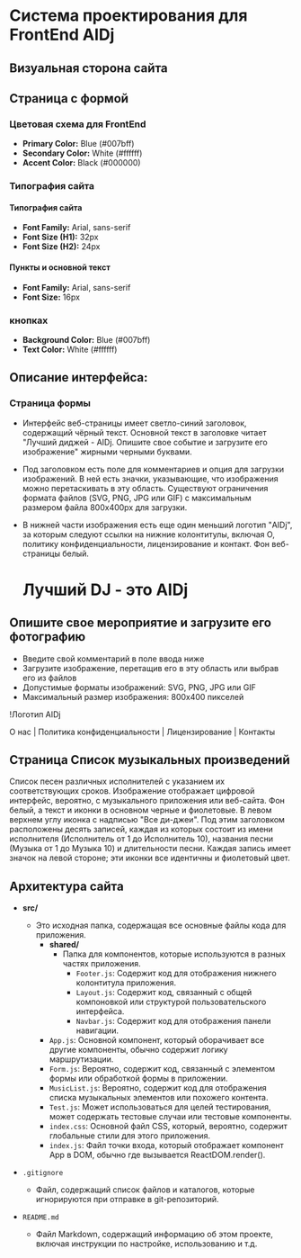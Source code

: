 # Система проектирования для FrontEnd AIDj
## Визуальная сторона сайта

## Страница с формой

### Цветовая схема для FrontEnd
- **Primary Color:** Blue (#007bff)
- **Secondary Color:** White (#ffffff)
- **Accent Color:** Black (#000000)

### Типография сайта
#### Типография сайта
- **Font Family:** Arial, sans-serif
- **Font Size (H1):** 32px 
- **Font Size (H2):** 24px 

#### Пункты и основной текст
- **Font Family:** Arial, sans-serif 
- **Font Size:** 16px 

### кнопках 
- **Background Color:** Blue (#007bff) 
- **Text Color:** White (#ffffff)

## Описание интерфейса: 
### Страница формы
* Интерфейс веб-страницы имеет светло-синий заголовок, содержащий чёрный текст. Основной текст в заголовке читает "Лучший диджей - AIDj. Опишите свое событие и загрузите его изображение" жирными черными буквами.
* Под заголовком есть поле для комментариев и опция для загрузки изображений. В ней есть значки, указывающие, что изображения можно перетаскивать в эту область. Существуют ограничения формата файлов (SVG, PNG, JPG или GIF) с максимальным размером файла 800x400px для загрузки. 
* В нижней части изображения есть еще один меньший логотип "AIDj", за которым следуют ссылки на нижние колонтитулы, включая О, политику конфиденциальности, лицензирование и контакт. Фон веб-страницы белый.


  # Лучший DJ - это AIDj
## Опишите свое мероприятие и загрузите его фотографию

- Введите свой комментарий в поле ввода ниже
- Загрузите изображение, перетащив его в эту область или выбрав его из файлов
- Допустимые форматы изображений: SVG, PNG, JPG или GIF
- Максимальный размер изображения: 800x400 пикселей

!Логотип AIDj

О нас | Политика конфиденциальности | Лицензирование | Контакты

## Страница Список музыкальных произведений
Список песен различных исполнителей с указанием их соответствующих сроков. Изображение отображает цифровой интерфейс, вероятно, с музыкального приложения или веб-сайта. Фон белый, а текст и иконки в основном черные и фиолетовые. 
В левом верхнем углу иконка с надписью "Все ди-джеи". Под этим заголовком расположены десять записей, каждая из которых состоит из имени исполнителя (Исполнитель от 1 до Исполнитель 10), названия песни (Музыка от 1 до Музыка 10) и длительности песни.
Каждая запись имеет значок на левой стороне; эти иконки все идентичны и фиолетовый цвет.

## Aрхитектура сайта

- **src/**
  - Это исходная папка, содержащая все основные файлы кода для приложения.
    - **shared/**
      - Папка для компонентов, которые используются в разных частях приложения.
        - `Footer.js`: Содержит код для отображения нижнего колонтитула приложения.
        - `Layout.js`: Содержит код, связанный с общей компоновкой или структурой пользовательского интерфейса.
        - `Navbar.js`: Содержит код для отображения панели навигации.
    - `App.js`: Основной компонент, который оборачивает все другие компоненты, обычно содержит логику маршрутизации.
    - `Form.js`: Вероятно, содержит код, связанный с элементом формы или обработкой формы в приложении.
    - `MusicList.js`: Вероятно, содержит код для отображения списка музыкальных элементов или похожего контента.
    - `Test.js`: Может использоваться для целей тестирования, может содержать тестовые случаи или тестовые компоненты.
    - `index.css`: Основной файл CSS, который, вероятно, содержит глобальные стили для этого приложения.
    - `index.js`: Файл точки входа, который отображает компонент App в DOM, обычно где вызывается ReactDOM.render().

- `.gitignore`
  - Файл, содержащий список файлов и каталогов, которые игнорируются при отправке в git-репозиторий.

- `README.md`
  - Файл Markdown, содержащий информацию об этом проекте, включая инструкции по настройке, использованию и т.д.
